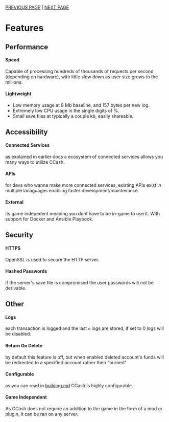[PREVIOUS PAGE](../connected_services/existing_services.md) | [NEXT PAGE](implementation.md)

# Features
## Performance
#### Speed
<!-- graphs -->
Capable of processing hundreds of thousands of requests per second (depending on hardware), with little slow down as user size grows to the millions.
#### Lightweight
<!-- specs -->
* Low memory usage at 8 Mb baseline, and 157 bytes per new log.
* Extremely low CPU usage in the single digits of %.
* Small save files at typically a couple kb, easily shareable.
## Accessibility
#### Connected Services
as explained in earlier docs a ecosystem of connected services allows you many ways to utilize CCash.
#### APIs
for devs who wanna make more connected services, existing APIs exist in multiple lanaguages enabling faster development/maintenance.
#### External
its game indepedent meaning you dont have to be in-game to use it. With support for Docker and Ansible Playbook.
## Security
#### HTTPS
OpenSSL is used to secure the HTTP server.
#### Hashed Passwords
if the server's save file is compromised the user passwords will not be derivable.
## Other
#### Logs
each transaction is logged and the last `n` logs are stored, if set to 0 logs will be disabled.
#### Return On Delete
by default this feature is off, but when enabled deleted account's funds will be redirected to a specified account rather then "burned"
#### Configurable
as you can read in [building.md](../building.md) CCash is highly configurable.
#### Game Independent
As CCash does not require an addition to the game in the form of a mod or plugin, it can be ran on any server.
